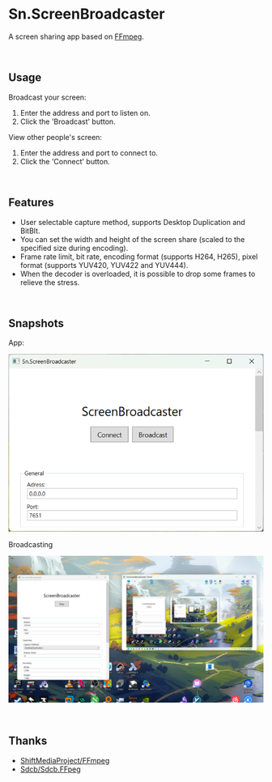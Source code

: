 # Sn.ScreenBroadcaster

A screen sharing app based on [FFmpeg](https://ffmpeg.org/).

<br>


## Usage

Broadcast your screen:

1. Enter the address and port to listen on.
2. Click the 'Broadcast' button.

View other people's screen:

1. Enter the address and port to connect to.
2. Click the 'Connect' button.

<br>


## Features

- User selectable capture method, supports Desktop Duplication and BitBlt.
- You can set the width and height of the screen share (scaled to the specified size during encoding).
- Frame rate limit, bit rate, encoding format (supports H264, H265), pixel format (supports YUV420, YUV422 and YUV444).
- When the decoder is overloaded, it is possible to drop some frames to relieve the stress.

<br>


## Snapshots

App:

![APP](Assets/app1.png)

Broadcasting

![Broadcasting](Assets/broadcasting.png)

<br>

## Thanks

- [ShiftMediaProject/FFmpeg](https://github.com/ShiftMediaProject/FFmpeg/)
- [Sdcb/Sdcb.FFpeg](https://github.com/sdcb/Sdcb.FFmpeg)